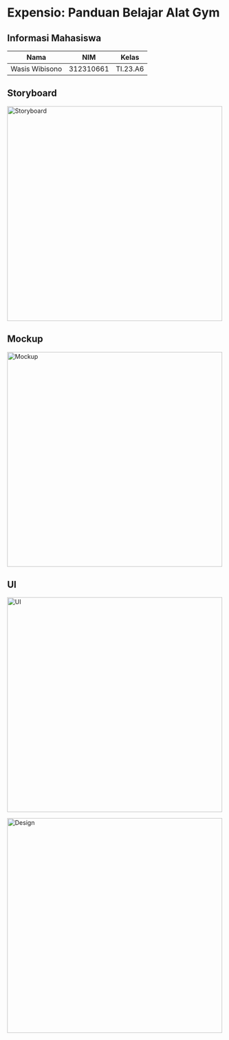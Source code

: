 # Expensio: Panduan Belajar Alat Gym

## Informasi Mahasiswa

| Nama                      | NIM          | Kelas              | 
|---------------------------|--------------|--------------------|
| Wasis Wibisono            | 312310661    | TI.23.A6  | 



## Storyboard
<p>
    <img src="doc/storyboard.png" alt="Storyboard" width="500">
</p>

## Mockup
<p>
    <img src="doc/mockup.png" alt="Mockup" width="500">
</p>

## UI
<p>
    <img src="doc/ui.png" alt="UI" width="500">
</p>

<p>
    <img src="doc/design.png" alt="Design" width="500">
</p>


 

